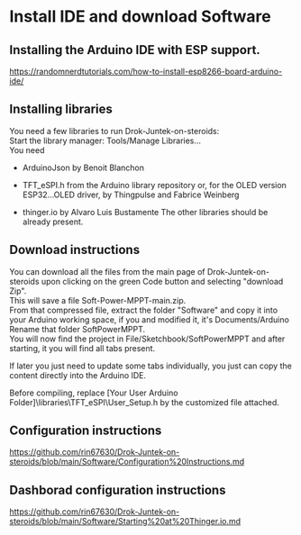# Install IDE and download Software

## Installing the Arduino IDE with ESP support.
https://randomnerdtutorials.com/how-to-install-esp8266-board-arduino-ide/

## Installing libraries
You need a few libraries to run Drok-Juntek-on-steroids:  
Start the library manager: Tools/Manage Libraries...  
You need  
- ArduinoJson by Benoit Blanchon
- TFT_eSPI.h from the Arduino library repository or, for the OLED version ESP32...OLED driver, by Thingpulse and Fabrice Weinberg

- thinger.io by Alvaro Luis Bustamente
The other libraries should be already present.

## Download instructions
You can download all the files from the main page of Drok-Juntek-on-steroids upon clicking on the green Code button and selecting "download Zip".    
This will save a file Soft-Power-MPPT-main.zip.  
From that compressed file, extract the folder "Software" and copy it into your Arduino working space, if you and modified it, it's Documents/Arduino  
Rename that folder SoftPowerMPPT.  
You will now find the project in File/Sketchbook/SoftPowerMPPT and after starting, it you will find all tabs present.  

If later you just need to update some tabs individually, you just can copy the content directly into the Arduino IDE.

Before compiling, replace [Your User Arduino Folder]\libraries\TFT_eSPI\User_Setup.h by the customized file attached.

## Configuration instructions
https://github.com/rin67630/Drok-Juntek-on-steroids/blob/main/Software/Configuration%20Instructions.md

## Dashborad configuration instructions
https://github.com/rin67630/Drok-Juntek-on-steroids/blob/main/Software/Starting%20at%20Thinger.io.md
